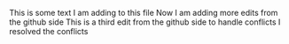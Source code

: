 This is some text I am adding to this file
Now I am adding more edits from the github side
This is a third edit from the github side to handle conflicts
I resolved the conflicts